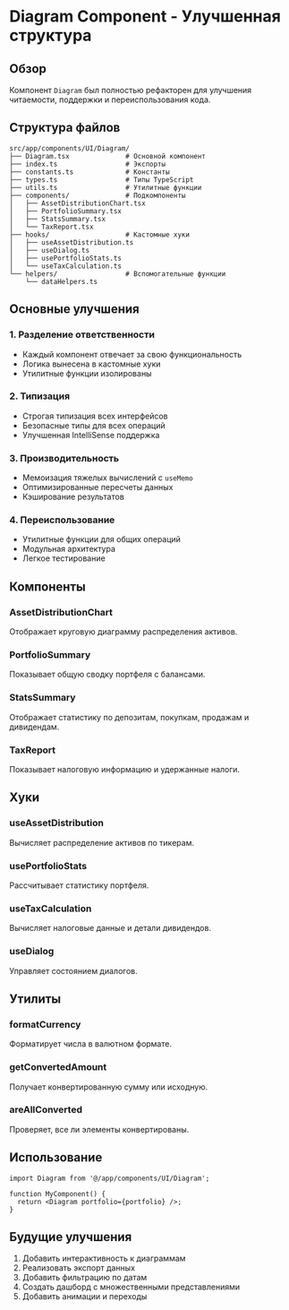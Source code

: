# Diagram Component - Улучшенная структура

## Обзор

Компонент `Diagram` был полностью рефакторен для улучшения читаемости, поддержки и переиспользования кода.

## Структура файлов

```
src/app/components/UI/Diagram/
├── Diagram.tsx              # Основной компонент
├── index.ts                 # Экспорты
├── constants.ts             # Константы
├── types.ts                 # Типы TypeScript
├── utils.ts                 # Утилитные функции
├── components/              # Подкомпоненты
│   ├── AssetDistributionChart.tsx
│   ├── PortfolioSummary.tsx
│   ├── StatsSummary.tsx
│   └── TaxReport.tsx
├── hooks/                   # Кастомные хуки
│   ├── useAssetDistribution.ts
│   ├── useDialog.ts
│   ├── usePortfolioStats.ts
│   └── useTaxCalculation.ts
└── helpers/                 # Вспомогательные функции
    └── dataHelpers.ts
```

## Основные улучшения

### 1. Разделение ответственности
- Каждый компонент отвечает за свою функциональность
- Логика вынесена в кастомные хуки
- Утилитные функции изолированы

### 2. Типизация
- Строгая типизация всех интерфейсов
- Безопасные типы для всех операций
- Улучшенная IntelliSense поддержка

### 3. Производительность
- Мемоизация тяжелых вычислений с `useMemo`
- Оптимизированные пересчеты данных
- Кэширование результатов

### 4. Переиспользование
- Утилитные функции для общих операций
- Модульная архитектура
- Легкое тестирование

## Компоненты

### AssetDistributionChart
Отображает круговую диаграмму распределения активов.

### PortfolioSummary
Показывает общую сводку портфеля с балансами.

### StatsSummary
Отображает статистику по депозитам, покупкам, продажам и дивидендам.

### TaxReport
Показывает налоговую информацию и удержанные налоги.

## Хуки

### useAssetDistribution
Вычисляет распределение активов по тикерам.

### usePortfolioStats
Рассчитывает статистику портфеля.

### useTaxCalculation
Вычисляет налоговые данные и детали дивидендов.

### useDialog
Управляет состоянием диалогов.

## Утилиты

### formatCurrency
Форматирует числа в валютном формате.

### getConvertedAmount
Получает конвертированную сумму или исходную.

### areAllConverted
Проверяет, все ли элементы конвертированы.

## Использование

```tsx
import Diagram from '@/app/components/UI/Diagram';

function MyComponent() {
  return <Diagram portfolio={portfolio} />;
}
```

## Будущие улучшения

1. Добавить интерактивность к диаграммам
2. Реализовать экспорт данных
3. Добавить фильтрацию по датам
4. Создать дашборд с множественными представлениями
5. Добавить анимации и переходы
